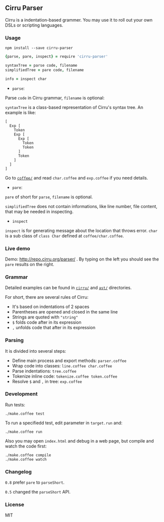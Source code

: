 
Cirru Parser
------

Cirru is a indentation-based grammer.
You may use it to roll out your own DSLs or scripting languages.

### Usage

```
npm install --save cirru-parser
```

```coffee
{parse, pare, inspect} = require 'cirru-parser'

syntaxTree = parse code, filename
simplifiedTree = pare code, filename

info = inspect char
```

* `parse`:

Parse `code` in Cirru grammar, `filename` is optional:


`syntaxTree` is a class-based representation of Cirru's syntax tree.
An example is like:

```
[
  Exp [
    Token
    Exp [
      Exp [
        Token
        Token
      ]
      Token
    ]
  ]
]
```

Go to [`coffee/`][coffee] and read `char.coffee` and `exp.coffee` if you need details.


[coffee]: https://github.com/Cirru/cirru-parser/tree/master/coffee


* `pare`:

`pare` of short for `parse`, `filename` is optional.


`simplifiedTree` does not contain informations,
like line number, file content, that may be needed in inspecting.

* `inspect`

`inspect` is for generating message about the location that throws error.
`char` is a sub class of `class Char` defined at `coffee/char.coffee`.

### Live demo

Demo: http://repo.cirru.org/parser/ .
By typing on the left you should see the `pare` results on the right.

### Grammar

Detailed examples can be found in [`cirru/`][cirru] and [`ast/`][ast] directories.

[cirru]: https://github.com/Cirru/cirru-parser/tree/master/cirru
[ast]: https://github.com/Cirru/cirru-parser/tree/master/ast

For short, there are several rules of Cirru:

* It's based on indentations of 2 spaces
* Parentheses are opened and closed in the same line
* Strings are quoted with `"string"`
* `$` folds code after in its expression
* `,` unfolds code that after in its expression

### Parsing

It is divided into several steps:

* Define main process and export methods: `parser.coffee`
* Wrap code into classes: `line.coffee char.coffee`
* Parse indentations: `tree.coffee`
* Tokenize inline code: `tokenize.coffee token.coffee`
* Resolve `$` and `,` in tree: `exp.coffee`

### Development

Run tests:

```
./make.coffee test
```

To run a specifiedd test, edit parameter in `target.run` and:

```
./make.coffee run
```

Also you may open `index.html` and debug in a web page,
but compile and watch the code first:

```
./make.coffee compile
./make.coffee watch
```

### Changelog

`0.8` prefer `pare` to `parseShort`.

`0.5` changed the `parseShort` API.

### License

MIT
